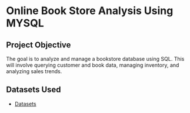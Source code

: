 # Online Book Store Analysis Using MYSQL
## Project Objective
The goal is to analyze and manage a bookstore database using SQL. This will involve querying customer and book data, managing inventory, and analyzing sales trends.

## Datasets Used
- <a href = "https://github.com/abhi0073/Online-Book-Store-Analysis/tree/main/Datasets">Datasets</a>

